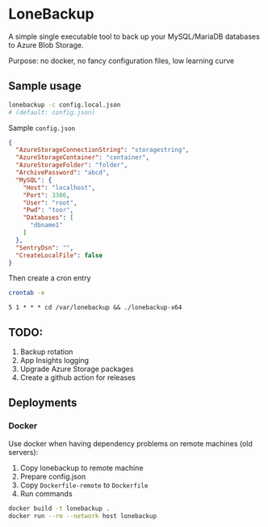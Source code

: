 # LoneBackup

A simple single executable tool to back up your MySQL/MariaDB databases to Azure Blob Storage.

Purpose: no docker, no fancy configuration files, low learning curve

## Sample usage

```bash
lonebackup -c config.local.json 
# (default: config.json)
```

Sample `config.json`

```json
{
  "AzureStorageConnectionString": "storagestring",
  "AzureStorageContainer": "container",
  "AzureStorageFolder": "folder",
  "ArchivePassword": "abcd",
  "MySQL": {
    "Host": "localhost",
    "Port": 3306,
    "User": "root",
    "Pwd": "toor",
    "Databases": [
      "dbname1"
    ]
  },
  "SentryDsn": "",
  "CreateLocalFile": false
}
```

Then create a cron entry

```bash
crontab -e
```

```crontab
5 1 * * * cd /var/lonebackup && ./lonebackup-x64
```

## TODO:

1. Backup rotation
2. App Insights logging
3. Upgrade Azure Storage packages
4. Create a github action for releases

## Deployments

### Docker

Use docker when having dependency problems on remote machines (old servers):

1. Copy lonebackup to remote machine
2. Prepare config.json
3. Copy `Dockerfile-remote` to `Dockerfile`
4. Run commands

```bash
docker build -t lonebackup . 
docker run --rm --network host lonebackup 
```
